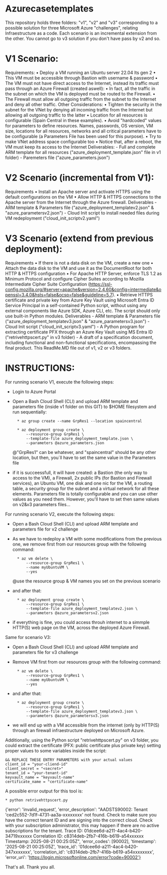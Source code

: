 # Azurecasetemplates
This repository holds three folders: "v1", "v2" and "v3" corresponding to a possible solution for three Microsoft Azure "challenges", relating Infraestructure as a code. Each scenario is an incremental extension from the other. You cannot go to v3 solution if you don't have pass by v2 and so.

# V1 Scenario:
Requirements:
    • Deploy a VM running an Ubuntu server 22.04 lts gen 2
    • This VM must be accessible through Bastion with username & password
    • The VM must not have direct access to the Internet, instead its traffic must pass through an Azure Firewall (created aswell):
        •	In fact, all the traffic in the subnet on which the VM is deployed must be routed to the Firewall.
        •	The Firewall must allow all outgoing traffic from the subnet to the Internet and deny all other traffic.
Other Considerations:
    • Tighten the security in the subnet for the VNet by denying all incoming traffic from the Internet but allowing all outgoing traffic to the latter
    • Location for all resources is configurable (Spain Central in these examples).
    • Avoid "hardcoded" values for parameters to define resources. Names, passwords, OS version, VM size, locations for all resources, networks and all critical parameters have to be configurable (a Parameters File has been used for this purpose).
    • Try to make VNet address space configurable too
    • Notice that, after a reboot, the VM must keep its access to the Internet
Deliverables:
    - Full and complete ARM template for all resources ("azure_deployment_template.json" file in v1 folder)
    - Paremeters file ("azure_parameters.json")

# V2 Scenario (incremental from V1):
Requirements
    • Install an Apache server and activate HTTPS using the default configurations on the VM
    • Allow HTTP & HTTPS connections to the Apache server from the Internet through the Azure firewall.
Deliverables
    - ARM template & Parameters file ("azure_deployment_templatev2.json" & "azure_parametersv2.json")
    - Cloud Init script to install needed files during VM redeployment ("cloud_init_scriptv2.yaml")

# V3 Scenario (extend from previous deployment):
Requirements
    • If there is not a data disk on the VM, create a new one
    • Attach the data disk to the VM and use it as the DocumentRoot for both HTTP & HTTPS configuration
    • For Apache HTTP Server, enforce TLS 1.2 as Minimum Protocol and configure Cipher Suites according to Mozilla Intermediate Cipher Suite Configuration (https://ssl-config.mozilla.org/#server=apache&version=2.4.60&config=intermediate&openssl=3.4.0&hsts=false&ocsp=false&guideline=5.7).
    • Retrieve HTTPS certificate and private key from Azure Key Vault using Microsoft Entra ID Service Principal in a self-contained Python script, without using any external components like Azure SDK, Azure CLI, etc. The script should only use built-in Python modules.
Deliverables
    - ARM template & Parameters file ("azure_deployment_templatev3.json" & "azure_parametersv3.json")
    - Cloud Init script ("cloud_init_scriptv3.yaml")
    - A Python program for extracting certificate PFX through an Azure Key Vault using MS Entra ID ("retrivehttpscert.py" in v3 folder)
    - A draft of a specification document, including functional and non-functional specifications, encompassing the final product. This ReadMe.MD file out of v1, v2 or v3 folders.


# INSTRUCTIONS:
For running scenario V1, execute the following steps:
  - Login to Azure Portal
  - Open a Bash Cloud Shell (CLI) and upload ARM template and parameters file (inside v1 folder on this GIT) to $HOME filesystem and run sequentially:
    
          * az group create --name GrpRes1 --location spaincentral
    
          * az deployment group create \
              --resource-group GrpRes1 \
              --template-file azure_deployment_template.json \
              --parameters @azure_parameters.json
    
    @"GrpRes1" can be whatever, and "spaincentral" should be any other location, but then, you´ll have to set the same value in the Parameters file
  - if it is succeessfull, it will have created: a Bastion (the only way to access to the VM), a Firewall, 2x public IPs (for Bastion and Firewall services), an Ubuntu VM, one disk and one nic for the VM, a routing table, a security group for the subnet and a virtual network for all these elements.
Parameters file is totally configurable and you can use other values as you need them. However, you'll have to set then same values on v2&v3 parameters files...


For running scenario V2, execute the following steps:
  - Open a Bash Cloud Shell (CLI) and upload ARM template and parameters file for v2 challenge
  - As we have to redeploy a VM with some modifications from the previous one, we remove first from our resources group with the following command:
    
          * az vm delete \
              --resource-group GrpRes1 \
              --name myUbuntuVM \
              --yes
    
    @use the resource group & VM names you set on the previous scenario
  - and after that:
    
          * az deployment group create \
              --resource-group GrpRes1 \
              --template-file azure_deployment_templatev2.json \
              --parameters @azure_parametersv2.json
    
  - if everything is fine, you could access throuh internet to a simmple HTTP(S) web page on the VM, across the deployed Azure Firewall.


Same for scenario V3:
  - Open a Bash Cloud Shell (CLI) and upload ARM template and parameters file for v3 challenge
  - Remove VM first from our resources group with the following command:
    
          * az vm delete \
              --resource-group GrpRes1 \
              --name myUbuntuVM \
              --yes
    
  - and after that:
    
          * az deployment group create \
              --resource-group GrpRes1 \
              --template-file azure_deployment_templatev3.json \
              --parameters @azure_parametersv3.json
  
  - we will end up with a VM accessible from the internet (only by HTTP(S) through an firewall infraestructure deployed on Microsoft Azure.

Additionally, using the Python script "retrivehttpscert.py" on v3 folder, you could extract the certificate (PFX: public certificate plus private key) setting proper values to some variables inside the script:

    && REPLACE THESE ENTRY PARAMETERS with your actual values
    client_id = "your-cliend-id"
    client_secret = "<secret>"
    tenant_id = "your-tenant-id"
    keyvault_name = "keyvault-name"
    certificate_name = "certificate-name"

A possible error output for this tool is:

    * python retrivehttpscert.py
{'error': 'invalid_request', 'error_description': "AADSTS90002: Tenant 'ced2c552-7d1f-4731-aa3a-xxxxxxxx' not found. Check to make sure you have the correct tenant ID and are signing into the correct cloud. Check with your subscription administrator, this may happen if there are no active subscriptions for the tenant. Trace ID: 01dcee6d-a211-4ac4-b420-34719xxxxxx Correlation ID: c8314deb-2fb7-416b-b619-a54xxxxxx Timestamp: 2025-08-21 00:25:05Z", 'error_codes': [90002], 'timestamp': '2025-08-21 00:25:05Z', 'trace_id': '01dcee6d-a211-4ac4-b420-347xxxxxxx', 'correlation_id': 'c8314deb-2fb7-416b-b619-a54xxxxxxxx', 'error_uri': 'https://login.microsoftonline.com/error?code=90002'}


That's all. Thank you all.

